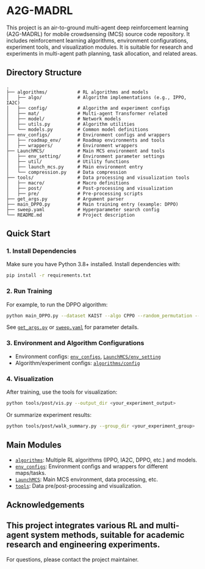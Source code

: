 # A2G-MADRL

This project is an air-to-ground multi-agent deep reinforcement learning (A2G-MADRL) for mobile crowdsensing (MCS) source code repository. It includes reinforcement learning algorithms, environment configurations, experiment tools, and visualization modules. It is suitable for research and experiments in multi-agent path planning, task allocation, and related areas.

## Directory Structure

```
.
├── algorithms/           # RL algorithms and models
│   ├── algo/             # Algorithm implementations (e.g., IPPO, IA2C)
│   ├── config/           # Algorithm and experiment configs
│   ├── mat/              # Multi-agent Transformer related
│   ├── model/            # Network models
│   ├── utils.py          # Algorithm utilities
│   └── models.py         # Common model definitions
├── env_configs/          # Environment configs and wrappers
│   ├── roadmap_env/      # Roadmap environments and tools
│   ├── wrappers/         # Environment wrappers
├── LaunchMCS/            # Main MCS environment and tools
│   ├── env_setting/      # Environment parameter settings
│   ├── util/             # Utility functions
│   ├── launch_mcs.py     # Main environment entry
│   └── compression.py    # Data compression
├── tools/                # Data processing and visualization tools
│   ├── macro/            # Macro definitions
│   ├── post/             # Post-processing and visualization
│   ├── pre/              # Pre-processing scripts
├── get_args.py           # Argument parser
├── main_DPPO.py          # Main training entry (example: DPPO)
├── sweep.yaml            # Hyperparameter search config
└── README.md             # Project description
```

## Quick Start

### 1. Install Dependencies

Make sure you have Python 3.8+ installed. Install dependencies with:

```sh
pip install -r requirements.txt
```

### 2. Run Training

For example, to run the DPPO algorithm:

```sh
python main_DPPO.py --dataset KAIST --algo CPPO --random_permutation --n_iter 30000 --gpu 2 --device cuda:0
```

See [`get_args.py`](get_args.py) or [`sweep.yaml`](sweep.yaml) for parameter details.

### 3. Environment and Algorithm Configurations

- Environment configs: [`env_configs`](env_configs), [`LaunchMCS/env_setting`](LaunchMCS/env_setting)
- Algorithm/experiment configs: [`algorithms/config`](algorithms/config)

### 4. Visualization

After training, use the tools for visualization:

```sh
python tools/post/vis.py --output_dir <your_experiment_output>
```

Or summarize experiment results:

```sh
python tools/post/walk_summary.py --group_dir <your_experiment_group>
```

## Main Modules

- [`algorithms`](algorithms): Multiple RL algorithms (IPPO, IA2C, DPPO, etc.) and models.
- [`env_configs`](env_configs): Environment configs and wrappers for different maps/tasks.
- [`LaunchMCS`](LaunchMCS): Main MCS environment, data processing, etc.
- [`tools`](tools): Data pre/post-processing and visualization.


## Acknowledgements

This project integrates various RL and multi-agent system methods, suitable for academic research and engineering experiments.
---
For questions, please contact the project maintainer.
